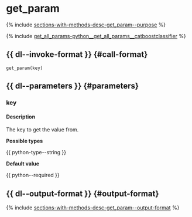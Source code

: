 # get_param

{% include [sections-with-methods-desc-get_param--purpose](../_includes/work_src/reusage/get_param--purpose.md) %}


{% include [get_all_params-python__get_all_params__catboostclassifier](../_includes/work_src/reusage-python/python__get_all_params__catboostclassifier.md) %}


## {{ dl--invoke-format }} {#call-format}

```
get_param(key)
```

## {{ dl--parameters }} {#parameters}


### key

#### Description

The key to get the value from.

**Possible types**

{{ python-type--string }}

**Default value**

{{ python--required }}


## {{ dl--output-format }} {#output-format}

{% include [sections-with-methods-desc-get_param--output-format](../_includes/work_src/reusage/get_param--output-format.md) %}


